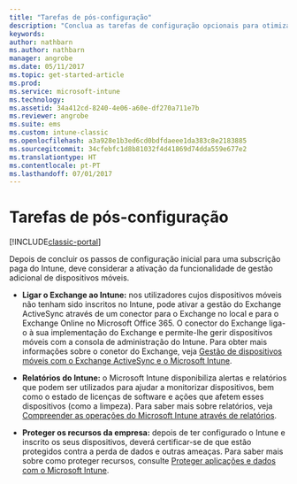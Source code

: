 ```yaml
---
title: "Tarefas de pós-configuração"
description: "Conclua as tarefas de configuração opcionais para otimizar as funcionalidades de gestão de dispositivos móveis."
keywords: 
author: nathbarn
ms.author: nathbarn
manager: angrobe
ms.date: 05/11/2017
ms.topic: get-started-article
ms.prod: 
ms.service: microsoft-intune
ms.technology: 
ms.assetid: 34a412cd-8240-4e06-a60e-df270a711e7b
ms.reviewer: angrobe
ms.suite: ems
ms.custom: intune-classic
ms.openlocfilehash: a3a928e1b3ed6cd0bdfdaeee1da383c8e2183885
ms.sourcegitcommit: 34cfebfc1d8b81032f4d41869d74dda559e677e2
ms.translationtype: HT
ms.contentlocale: pt-PT
ms.lasthandoff: 07/01/2017
---
```

# <a name="post-configuration-tasks"></a>Tarefas de pós-configuração

[!INCLUDE[classic-portal](../includes/classic-portal.md)]

Depois de concluir os passos de configuração inicial para uma subscrição paga do Intune, deve considerar a ativação da funcionalidade de gestão adicional de dispositivos móveis.

-   **Ligar o Exchange ao Intune:** nos utilizadores cujos dispositivos móveis não tenham sido inscritos no Intune, pode ativar a gestão do Exchange ActiveSync através de um conector para o Exchange no local e para o Exchange Online no Microsoft Office 365. O conector do Exchange liga-o à sua implementação do Exchange e permite-lhe gerir dispositivos móveis com a consola de administração do Intune. Para obter mais informações sobre o conetor do Exchange, veja [Gestão de dispositivos móveis com o Exchange ActiveSync e o Microsoft Intune](/intune-classic/deploy-use/mobile-device-management-with-exchange-activesync-and-microsoft-intune).

-   **Relatórios do Intune:** o Microsoft Intune disponibiliza alertas e relatórios que podem ser utilizados para ajudar a monitorizar dispositivos, bem como o estado de licenças de software e ações que afetem esses dispositivos (como a limpeza).  Para saber mais sobre relatórios, veja [Compreender as operações do Microsoft Intune através de relatórios](/intune-classic/deploy-use/understand-microsoft-intune-operations-by-using-reports).

-   **Proteger os recursos da empresa:** depois de ter configurado o Intune e inscrito os seus dispositivos, deverá certificar-se de que estão protegidos contra a perda de dados e outras ameaças. Para saber mais sobre como proteger recursos, consulte [Proteger aplicações e dados com o Microsoft Intune](/intune-classic/deploy-use/protect-apps-and-data-with-microsoft-intune).
